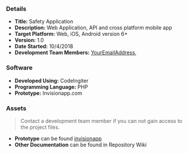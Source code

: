
### Details ###

* __Title:__ Safety Application
* __Description:__  Web Application, API and cross platform mobile app
* __Target Platform:__ Web, iOS, Android version 6+
* __Version:__ 1.0
* __Date Started:__ 10/4/2018
* __Development Team Members:__  [YourEmailAddress](mailto:johnqt0727@gmail.com),

### Software ###

* __Developed Using:__ CodeIngiter
* __Programming Language:__ PHP
* __Prototype:__ Invisionapp.com

### Assets ###

>Contact a development team member if you can not gain access to the project files.

* __Prototype__ can be found [invisionapp](https://invis.io/HDN4EBXENYX#/309980738_Login)
* __Other Documentation__ can be found in Repository Wiki
